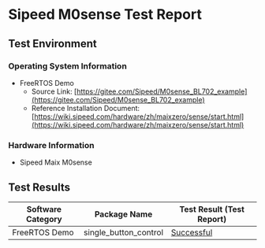 # Sipeed M0sense Test Report

## Test Environment

### Operating System Information

- FreeRTOS Demo
    - Source Link: [https://gitee.com/Sipeed/M0sense_BL702_example](https://gitee.com/Sipeed/M0sense_BL702_example)
    - Reference Installation Document: [https://wiki.sipeed.com/hardware/zh/maixzero/sense/start.html](https://wiki.sipeed.com/hardware/zh/maixzero/sense/start.html)

### Hardware Information

- Sipeed Maix M0sense

## Test Results

| Software Category | Package Name          | Test Result (Test Report) |
| ----------------- | --------------------- | ------------------------- |
| FreeRTOS Demo     | single_button_control | [Successful][FreeRTOS]       |

[FreeRTOS]: ./FreeRTOS/README.md
